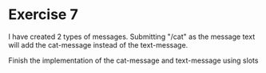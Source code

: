 # Exercise 7

I have created 2 types of messages. 
Submitting "/cat" as the message text will add the cat-message instead of the text-message.

Finish the implementation of the cat-message and text-message using slots